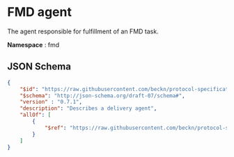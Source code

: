 # FMD agent

The agent responsible for fulfillment of an FMD task.

**Namespace** : fmd

## JSON Schema
```json
{
    "$id": "https://raw.githubusercontent.com/beckn/protocol-specifications/master/final-mile-delivery/schema/0.7.0/fmd_agent.json",
    "$schema": "http://json-schema.org/draft-07/schema#",
    "version" : "0.7.1",
    "description": "Describes a delivery agent",
    "allOf": [
        {
            "$ref": "https://raw.githubusercontent.com/beckn/protocol-specifications/master/core/schema/0.8.0/operator.json"
        }
    ]
}
``` 